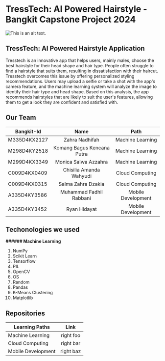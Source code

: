 # TressTech: AI Powered Hairstyle - Bangkit Capstone Project 2024
![This is an alt text.](/image/sample.webp "This is a sample image.")

## TressTech: AI Powered Hairstyle Application
Tresstech is an innovative app that helps users, mainly males, choose the best hairstyle for their head shape and hair type. 
People often struggle to find a hairstyle that suits them, resulting in dissatisfaction with their haircut. Tresstech overcomes 
this issue by offering personalized styling recommendations. Users may upload a selfie or take a shot with the app's camera 
feature, and the machine learning system will analyze the image to identify their hair type and head shape. Based on this 
analysis, the app recommends hairstyles that are likely to suit the user's features, allowing them to get a look they are 
confident and satisfied with.

## Our Team

| Bangkit-Id    | Name                       |Path
| ------------- |:--------------------------:| :----------------:|
| M335D4KX2127  | Zahra Nadhifah             | Machine Learning  |
| M298D4KY2518  | Komang Bagus Kencana Putra | Machine Learning  |
| M299D4KX3349  | Monica Salwa Azzahra       | Machine Learning  |
| C009D4KX0409  | Chisilia Amanda Wahyudi    | Cloud Computing   |
| C009D4KX0315  | Salma Zahra Dzakia         | Cloud Computing   |
| A335D4KY3586  | Muhammad Fadhil Rabbani    | Mobile Development|
| A335D4KY3452  | Ryan Hidayat               | Mobile Development|

## Techonologies we used
**###### Machine Learning**
1. NumPy
2. Scikit Learn
3. Tensorflow
4. PIL
5. OpenCV
6. OS
7. Random
8. Pandas
9. K-Means Clustering
10. Matplotlib

## Repositories

| Learning Paths     | Link          |
| -------------      |:-------------:|
| Machine Learning   | right foo     |
| Cloud Computing    | right bar     |
| Mobile Development | right baz     |
